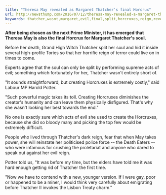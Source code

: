 ```yaml
---
title: "Theresa May revealed as Margaret Thatcher’s final Horcrux"
url: http://newsthump.com/2016/07/12/theresa-may-revealed-a-margaret-thatchers-final-horcrux/
keywords: thatcher,wasnt,margaret,evil,final,split,horcruxes,reign,revealed,horcrux,told,theresa,thatchers,soul,takes
---
```

**After being chosen as the next Prime Minister, it has emerged that Theresa May is also the final Horcrux for Margaret Thatcher's soul.**

Before her death, Grand High Witch Thatcher split her soul and hid it inside several high-profile Tories so that her horrific reign of terror could live on in times to come.

Experts agree that the soul can only be split by performing supreme acts of evil; something which fortunately for her, Thatcher wasn't entirely short of.

"It sounds straightforward, but creating Horcruxes is extremely costly," said Labour MP Harold Potter.

"Such powerful magic takes its toll. Creating Horcruxes diminishes the creator's humanity and can leave them physically disfigured. That's why she wasn't looking her best towards the end."

No one is exactly sure which acts of evil she used to create the Horcruxes, because she did so bloody many and picking the top few would be extremely difficult.

People who lived through Thatcher's dark reign, fear that when May takes power, she will reinstate her politicised police force -- the Death Eaters -- who were infamous for crushing the proletariat and anyone who dared to speak out against her evil reign.

Potter told us, "It was before my time, but the elders have told me it was hard enough getting rid of Thatcher the first time.

"Now we have to contend with a new, younger version. If I were gay, poor or happened to be a miner, I would think very carefully about emigrating before Thatcher II invokes the Lisbon Treaty charm."
